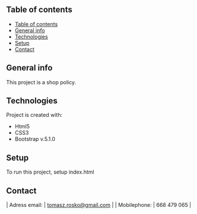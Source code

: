 ## Table of contents
- [Table of contents](#table-of-contents)
- [General info](#general-info)
- [Technologies](#technologies)
- [Setup](#setup)
- [Contact](#contact)


## General info

This project is a shop policy.
	
## Technologies
Project is created with:
* Html5
* CSS3
* Bootstrap v.5.1.0
	
## Setup
To run this project, setup index.html

## Contact
| Adress email:     | tomasz.rosko@gmail.com |
| Mobilephone:      | 668 479 065            |





